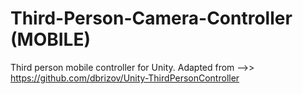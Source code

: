 # Third-Person-Camera-Controller (MOBILE)
Third person mobile controller for Unity.
Adapted from -->>
https://github.com/dbrizov/Unity-ThirdPersonController
